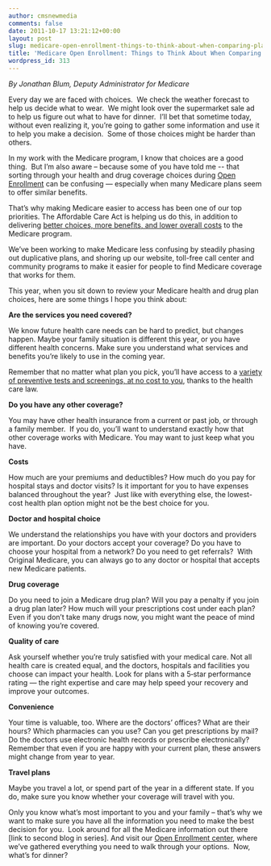 ```yaml
---
author: cmsnewmedia
comments: false
date: 2011-10-17 13:21:12+00:00
layout: post
slug: medicare-open-enrollment-things-to-think-about-when-comparing-plans
title: 'Medicare Open Enrollment: Things to Think About When Comparing Plans'
wordpress_id: 313
---
```


_By Jonathan Blum, Deputy Administrator for Medicare_

Every day we are faced with choices.  We check the weather forecast to help us decide what to wear.  We might look over the supermarket sale ad to help us figure out what to have for dinner.  I’ll bet that sometime today, without even realizing it, you’re going to gather some information and use it to help you make a decision.  Some of those choices might be harder than others.

In my work with the Medicare program, I know that choices are a good thing.  But I’m also aware – because some of you have told me -- that sorting through your health and drug coverage choices during [Open Enrollment](http://www.medicare.gov/open-enrollment/) can be confusing — especially when many Medicare plans seem to offer similar benefits.

That’s why making Medicare easier to access has been one of our top priorities. The Affordable Care Act is helping us do this, in addition to delivering [better choices, more benefits, and lower overall costs](http://blog.medicare.gov/2011/10/03/medicare-open-enrollment-medicare-is-stronger-than-ever/) to the Medicare program.

We’ve been working to make Medicare less confusing by steadily phasing out duplicative plans, and shoring up our website, toll-free call center and community programs to make it easier for people to find Medicare coverage that works for them.

This year, when you sit down to review your Medicare health and drug plan choices, here are some things I hope you think about:

**Are the services you need covered?**

We know future health care needs can be hard to predict, but changes happen. Maybe your family situation is different this year, or you have different health concerns. Make sure you understand what services and benefits you’re likely to use in the coming year.

Remember that no matter what plan you pick, you’ll have access to a [variety of preventive tests and screenings, at no cost to you](http://www.healthcare.gov/law/features/65-older/medicare-preventive-services/index.html), thanks to the health care law.

**Do you have any other coverage?**

You may have other health insurance from a current or past job, or through a family member.  If you do, you’ll want to understand exactly how that other coverage works with Medicare. You may want to just keep what you have.

**Costs**

How much are your premiums and deductibles? How much do you pay for hospital stays and doctor visits? Is it important for you to have expenses balanced throughout the year?  Just like with everything else, the lowest-cost health plan option might not be the best choice for you.

**Doctor and hospital choice**

We understand the relationships you have with your doctors and providers are important. Do your doctors accept your coverage? Do you have to choose your hospital from a network? Do you need to get referrals?  With Original Medicare, you can always go to any doctor or hospital that accepts new Medicare patients.

**Drug coverage**

Do you need to join a Medicare drug plan? Will you pay a penalty if you join a drug plan later? How much will your prescriptions cost under each plan? Even if you don’t take many drugs now, you might want the peace of mind of knowing you’re covered.

**Quality of care**

Ask yourself whether you’re truly satisfied with your medical care. Not all health care is created equal, and the doctors, hospitals and facilities you choose can impact your health. Look for plans with a 5‑star performance rating — the right expertise and care may help speed your recovery and improve your outcomes.

**Convenience**

Your time is valuable, too. Where are the doctors’ offices? What are their hours? Which pharmacies can you use? Can you get prescriptions by mail? Do the doctors use electronic health records or prescribe electronically? Remember that even if you are happy with your current plan, these answers might change from year to year.

**Travel plans**

Maybe you travel a lot, or spend part of the year in a different state. If you do, make sure you know whether your coverage will travel with you.

Only you know what’s most important to you and your family – that’s why we want to make sure you have all the information you need to make the best decision for you.  Look around for all the Medicare information out there [link to second blog in series]. And visit our [Open Enrollment center](http://www.medicare.gov/open-enrollment/), where we’ve gathered everything you need to walk through your options.  Now, what’s for dinner?
